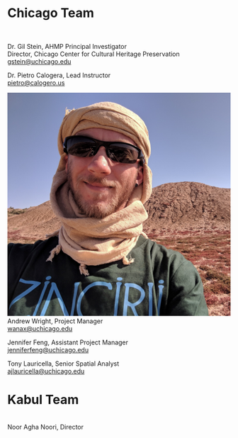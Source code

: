 # Chicago Team
<br>

Dr. Gil Stein, AHMP Principal Investigator <br>
Director, Chicago Center for Cultural Heritage Preservation <br>
gstein@uchicago.edu

Dr. Pietro Calogera, Lead Instructor <br>
pietro@calogero.us

![img](img/Andrew_picture.jpg)
Andrew Wright, Project Manager <br>
wanax@uchicago.edu

Jennifer Feng, Assistant Project Manager <br>
jenniferfeng@uchicago.edu

Tony Lauricella, Senior Spatial Analyst <br>
ajlauricella@uchicago.edu
<br>


# Kabul Team
<br>
Noor Agha Noori, Director 



